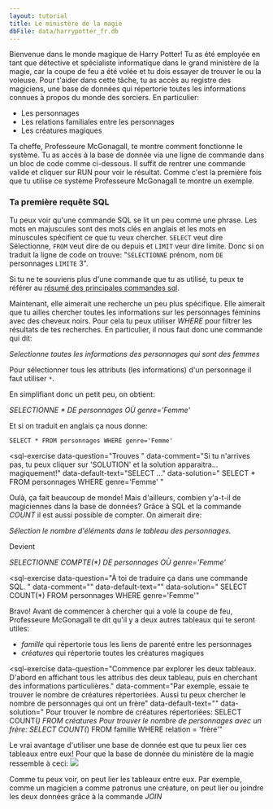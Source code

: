 ```yaml
---
layout: tutorial
title: Le ministère de la magie
dbFile: data/harrypotter_fr.db
---
```


Bienvenue dans le monde magique de Harry Potter! Tu as été employée en tant que détective et spécialiste informatique dans le grand ministère de la magie, car la coupe de feu a été volée et tu dois essayer de trouver le ou la voleuse. Pour t'aider dans cette tâche, tu as accès au registre des magiciens, une base de données qui répertorie toutes les informations connues à propos du monde des sorciers. En particulier:

* Les personnages 
* Les relations familiales entre les personnages
* Les créatures magiques

Ta cheffe, Professeure McGonagall, te montre comment fonctionne le système. Tu as accès à la base de donnée via une ligne de commande dans un bloc de code comme ci-dessous. Il suffit de rentrer une commande valide et cliquer sur RUN pour voir le résultat. Comme c'est la première fois que tu utilise ce système Professeure McGonagall te montre un exemple.

<sql-exercise
  data-question="Voici un exemple pour chercher le nom et le prénom de 3 magiciens dans la base de données."
  data-comment="Essaies de modifier le nombre de personnages qui sont cherchés à 5"
  data-default-text="SELECT nom
FROM personnages
LIMIT 3"></sql-exercise>


<div class="sideNote">
<h3>Ta première requête SQL</h3>
<p>Tu peux voir qu'une commande SQL se lit un peu comme une phrase. Les mots en majuscules sont des mots clés en anglais et les mots en minuscules spécifient ce que tu veux chercher. <code>SELECT</code> veut dire Sélectionne, <code>FROM</code> veut dire de ou depuis et <code>LIMIT</code> veur dire limite. Donc si on traduit la ligne de code on trouve: "<code>SELECTIONNE</code> prénom, nom <code>DE</code> personnages <code>LIMITE</code> 3".</p>
</div> 

<div class="warning">
Si tu ne te souviens plus d'une commande que tu as utilisé, tu peux te référer au <a href="commandes_sql.html">résumé des principales commandes sql</a>.
</div>

Maintenant, elle aimerait une recherche un peu plus spécifique. Elle aimerait que tu ailles chercher toutes les informations sur les personnages féminins avec des cheveux noirs. Pour cela tu peux utiliser _WHERE_ pour filtrer les résultats de tes recherches. En particulier, il nous faut donc une commande qui dit: 

_Selectionne toutes les informations des personnages qui sont des femmes_

<div class ="sideNote">
<p>Pour sélectionner tous les attributs (les informations) d'un personnage il faut utiliser <code>*</code>. </p>
</div>

En simplifiant donc un petit peu, on obtient:

_SELECTIONNE * DE personnages OÙ genre='Femme'_

Et si on traduit en anglais ça nous donne:

```SELECT * FROM personnages WHERE genre='Femme' ```

<sql-exercise
  data-question="Trouves "
  data-comment="Si tu n'arrives pas, tu peux cliquer sur 'SOLUTION' et la solution apparaitra... magiquement!"
  data-default-text="SELECT ..."
  data-solution="
  SELECT * 
  FROM personnages 
  WHERE genre='Femme' "
  ></sql-exercise>

Oulà, ça fait beaucoup de monde! Mais d'ailleurs, combien y'a-t-il de magiciennes dans la base de données? Grâce à SQL et la commande _COUNT_ il est aussi possible de compter. On aimerait dire:

_Sélection le nombre d'éléments dans le tableau des personnages._

Devient

_SELECTIONNE COMPTE(*) DE personnages OÙ genre='Femme'_

<sql-exercise
  data-question="À toi de traduire ça dans une commande SQL. "
  data-comment=""
  data-default-text=""
  data-solution="
  SELECT COUNT(*) 
  FROM personnages 
  WHERE genre='Femme'"
  ></sql-exercise>

Bravo! Avant de commencer à chercher qui a volé la coupe de feu, Professeure McGonagall te dit qu'il y a deux autres tableaux qui te seront utiles: 
* _famille_ qui répertorie tous les liens de parenté entre les personnages
* _créatures_ qui répertorie toutes les créatures magiques

<sql-exercise
  data-question="Commence par explorer les deux tableaux. D'abord en affichant tous les attribus des deux tableau, puis en cherchant des informations particulières."
  data-comment="Par exemple, essaie te trouver le nombre de créatures répertoriées. Aussi tu peux chercher le nombre de personnages qui ont un frère"
  data-default-text=""
  data-solution="
  Pour trouver le nombre de créatures répertoriées:
  SELECT COUNT(*)
  FROM créatures
  Pour trouver le nombre de personnages avec un frère:
  SELECT COUNT(*)
  FROM famille
  WHERE relation = 'frère'"
  ></sql-exercise>

Le vrai avantage d'utiliser une base de donnée est que tu peux lier ces tableaux entre eux! Pour que la base de donnée du ministère de la magie ressemble à ceci:
<img src="imgs/harrypotter_fr.png">

Comme tu peux voir, on peut lier les tableaux entre eux. Par exemple, comme un magicien a comme patronus une créature, on peut lier ou joindre les deux données grâce à la commande _JOIN_